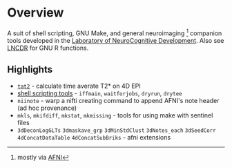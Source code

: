 # Overview

A suit of shell scripting, GNU Make, and general neuroimaging [^AFNI] companion tools developed in the [Laboratory of NeuroCognitive Development](https://lncd.pitt.edu). Also see [LNCDR](https://github.com/LabNeuroCogDevel/LNCDR) for GNU R functions.

[^AFNI]: mostly via [AFNI](afni.nimh.nih.gov/)
## Highlights

* [`tat2`](tat2) - calculate time averate T2* on 4D EPI
* [shell scripting tools](shell) - `iffmain`,  `waitforjobs`, `dryrun`, `drytee`
* `niinote` - warp a nifti creating command to append AFNI's note header (ad hoc provenance)
* `mkls`, `mkifdiff`, `mkstat`, `mkmissing` - tools for using make with sentinel files
* `3dDeconLogGLTs` `3dmaskave_grp` `3dMinStdClust` `3dNotes_each` `3dSeedCorr` `4dConcatDataTable` `4dConcatSubBriks` - afni extensions
